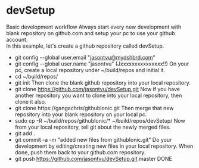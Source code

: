 # devSetup
Basic development workflow
Always start every new development with blank repository on github.com 
and setup your pc to use your github account.  
In this example, let's create a github repository called devSetup.
- git config --global user.email "jasontvu@mydshbrd.com"
- git config --global user.name "jasontvu" (Jxxxxxxxxxxxxxxx!!)
On your pc, create a local repository under ~/build/repos and initial it.
- cd ~/build/repos/
- git init
Then clone the blank github repository into your local repository.
- git clone https://github.com/jasontvu/devSetup.git
Now if you have another repository you want to clone into your local repository, then clone it also.
- git clone https://gangachris/githubIonic.git
Then merge that new repository into your blank repository on your local pc.
- sudo cp -R ~/build/repos/githubIonic/* ~/build/repos/devSetup/
Now from your local repository, tell git about the newly merged files.
- git add .
- git commit -a -m "added new files from githubIonic.git"
Do your development by editing/creating new files in your local repository.
When done, push them back to your github.com repository.
- git push https://github.com/jasontvu/devSetup.git master
DONE